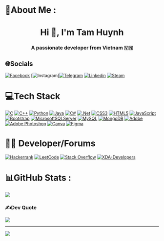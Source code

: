 # 💫About Me :
<h1 align="center">Hi 👋, I'm Tam Huynh</h1>
<p align="center">
  <h3 align="center">A passionate developer from Vietnam 🇻🇳 </h3>
</p>

## 🌐Socials
[![Facebook](https://img.shields.io/badge/Facebook-%231877F2.svg?logo=Facebook&logoColor=white)](https://facebook.com/huynhdoan.2132/) [![Instagram](https://img.shields.io/badge/Instagram-E4405F.svg?logo=instagram&logoColor=white)][![Telegram](https://img.shields.io/badge/Telegram-%231877F2.svg?logo=Telegram&logoColor=white)](https://t.me/shinnosuke2132) [![Linkedin](https://img.shields.io/badge/Linkedin-%231877F2.svg?logo=Linkedin&logoColor=white)](https://www.linkedin.com/in/doanvtamhuynh/) [![Steam](https://img.shields.io/badge/Steam-14354C.svg?logo=Steam&logoColor=white)](https://steamcommunity.com/id/doanvtamhuynh/)

# 💻Tech Stack
[![C](https://img.shields.io/badge/c-%2300599C.svg?style=flat-square&logo=c&logoColor=white)](https://www.w3schools.com/c/) [![C++](https://img.shields.io/badge/c++-%2300599C.svg?style=flat-square&logo=c%2B%2B&logoColor=white)](https://www.w3schools.com/cpp/) [![Python](https://img.shields.io/badge/python-%2300599C.svg?style=flat-square&logo=python&logoColor=white)](https://www.w3schools.com/python/) [![Java](https://img.shields.io/badge/java-%23ED8B00.svg?style=flat-square&logo=java&logoColor=white)](https://www.w3schools.com/java/) [![C#](https://img.shields.io/badge/c%23-%23239120.svg?style=flat-square&logo=c-sharp&logoColor=white)](https://www.w3schools.com/cs) [![.Net](https://img.shields.io/badge/.NET-5C2D91?style=flat-square&logo=.net&logoColor=white)](https://dotnet.microsoft.com/) [![CSS3](https://img.shields.io/badge/css3-%231572B6.svg?style=flat-square&logo=css3&logoColor=white)](https://www.w3schools.com/css/) [![HTML5](https://img.shields.io/badge/html5-%23E34F26.svg?style=flat-square&logo=html5&logoColor=white)](https://www.w3schools.com/html/) [![JavaScript](https://img.shields.io/badge/javascript-%23323330.svg?style=flat-square&logo=javascript&logoColor=%23F7DF1E)](https://www.w3schools.com/js/) [![Bootstrap](https://img.shields.io/badge/bootstrap-%23563D7C.svg?style=flat-square&logo=bootstrap&logoColor=white)](https://www.w3schools.com/bootstrap/) [![MicrosoftSQLServer](https://img.shields.io/badge/Microsoft%20SQL%20Sever-CC2927?style=flat-square&logo=microsoft%20sql%20server&logoColor=white)](https://learn.microsoft.com/sql/sql-server/) [![MySQL](https://img.shields.io/badge/mysql-%2300f.svg?style=flat-square&logo=mysql&logoColor=white)](https://www.mysql.com/) [![MongoDB](https://img.shields.io/badge/MongoDB-%234ea94b.svg?style=flat-square&logo=mongodb&logoColor=white)](https://www.mongodb.com/) [![Adobe](https://img.shields.io/badge/adobe-%23FF0000.svg?style=flat-square&logo=adobe&logoColor=white)](https://www.adobe.com/) [![Adobe Photoshop](https://img.shields.io/badge/adobephotoshop-%2331A8FF.svg?style=flat-square&logo=adobephotoshop&logoColor=white)](https://www.adobe.com/vn_en/products/photoshop.html) [![Canva](https://img.shields.io/badge/Canva-%2300C4CC.svg?style=flat-square&logo=Canva&logoColor=white)](https://www.canva.com/) [![Figma](https://img.shields.io/badge/figma-%23F24E1E.svg?style=flat-square&logo=figma&logoColor=white)](https://www.figma.com/)

# 🧑‍💻 Developer/Forums
[![Hackerrank](https://img.shields.io/badge/-Hackerrank-2EC866?style=flat-square&logo=HackerRank&logoColor=white)](https://www.hackerrank.com/)	[![LeetCode](https://img.shields.io/badge/LeetCode-000000?style=flat-square&logo=LeetCode&logoColor=#d16c06)](https://leetcode.com/) [![Stack Overflow](https://img.shields.io/badge/-Stackoverflow-FE7A16?style=flat-square&logo=stack-overflow&logoColor=white)](https://stackoverflow.com/) [![XDA-Developers](https://img.shields.io/badge/XDA--Developers-%23AC6E2F.svg?style=flat-square&logo=XDA-Developers&logoColor=white)](https://www.xda-developers.com/)

# 📊GitHub Stats :
![](https://github-readme-stats.vercel.app/api/top-langs/?username=doanvtamhuynh&theme=radical&hide_border=false&include_all_commits=false&count_private=false&layout=compact)


### ✍️Dev Quote
![](https://quotes-github-readme.vercel.app/api?type=horizontal&theme=radical)

---
[![](https://visitcount.itsvg.in/api?id=doanvtamhuynh&label=Profile%20Views&color=11&icon=7&pretty=true)](https://visitcount.itsvg.in)
